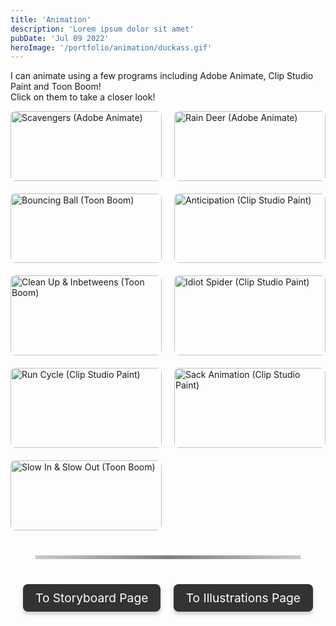 ```yaml
---
title: 'Animation'
description: 'Lorem ipsum dolor sit amet'
pubDate: 'Jul 09 2022'
heroImage: '/portfolio/animation/duckass.gif'
---
```


I can animate using a few programs including Adobe Animate, Clip Studio Paint and Toon Boom!<br>Click on them to take a closer look!

<div class="gallery-container">
  <div class="image-container">
    <img
      src="/portfolio/animation/so-much-scavs.gif"
      alt="Scavengers (Adobe Animate)"
      class="clickable-image"
      data-title="Scavengers"
      data-description="Adobe Animate"
    />
    <div class="overlay">
      <h3>Scavengers</h3>
      <p>Adobe Animate</p>
    </div>
  </div>
  
  <div class="image-container">
    <img
      src="/portfolio/animation/pookiedeer.gif"
      alt="Rain Deer (Adobe Animate)"
      class="clickable-image"
      data-title="Rain Deer"
      data-description="Adobe Animate"
    />
    <div class="overlay">
      <h3>Rain Deer</h3>
      <p>Adobe Animate</p>
    </div>
  </div>

  <div class="image-container">
    <img
      src="/portfolio/animation/ball.gif"
      alt="Bouncing Ball (Toon Boom)"
      class="clickable-image"
      data-title="Bouncing Ball"
      data-description="Toon Boom"
    />
    <div class="overlay">
      <h3>Bouncing Ball</h3>
      <p>Toon Boom</p>
    </div>
  </div>

  <div class="image-container">
    <img
      src="/portfolio/animation/disney hopefully.gif"
      alt="Anticipation (Clip Studio Paint)"
      class="clickable-image"
      data-title="Anticipation"
      data-description="Clip Studio Paint"
    />
    <div class="overlay">
      <h3>Anticipation</h3>
      <p>Clip Studio Paint</p>
    </div>
  </div>
  
  <div class="image-container">
    <img
      src="/portfolio/animation/duckass.gif"
      alt="Clean Up & Inbetweens (Toon Boom)"
      class="clickable-image"
      data-title="Clean Up & Inbetweens"
      data-description="Toon Boom"
    />
    <div class="overlay">
      <h3>Clean Up & Inbetweens</h3>
      <p>Toon Boom</p>
    </div>
  </div>
  
  <div class="image-container">
    <img
      src="/portfolio/animation/idi.gif"
      alt="Idiot Spider (Clip Studio Paint)"
      class="clickable-image"
      data-title="Idiot Spider"
      data-description="Clip Studio Paint"
    />
    <div class="overlay">
      <h3>Idiot Spider</h3>
      <p>Clip Studio Paint</p>
    </div>
  </div>
  
  <div class="image-container">
    <img
      src="/portfolio/animation/RUNNINGMAN.gif"
      alt="Run Cycle (Clip Studio Paint)"
      class="clickable-image"
      data-title="Anticipation"
      data-description="Clip Studio Paint"
    />
    <div class="overlay">
      <h3>Run Cycle</h3>
      <p>Clip Studio Paint</p>
    </div>
  </div>
  
  <div class="image-container">
    <img
      src="/portfolio/animation/SACK.gif"
      alt="Sack Animation (Clip Studio Paint)"
      class="clickable-image"
      data-title="Anticipation"
      data-description="Clip Studio Paint"
    />
    <div class="overlay">
      <h3>Sack Animation</h3>
      <p>Clip Studio Paint</p>
    </div>
  </div>
  
  <div class="image-container">
    <img
      src="/portfolio/animation/slowinslowout.gif"
      alt="Slow In & Slow Out (Toon Boom)"
      class="clickable-image"
      data-title="Anticipation"
      data-description="Clip Studio Paint"
    />
    <div class="overlay">
      <h3>Slow In & Slow Out</h3>
      <p>Toon Boom</p>
    </div>
  </div>

  <!-- Add other images in the same format -->
</div>

<!-- Modal Structure -->
<div id="image-modal" class="modal">
  <span id="close-modal" class="close">&times;</span>
  <img id="modal-img" class="modal-content" alt="Modal Image" />
  <div class="modal-caption">
    <h2 id="modal-title"></h2>
    <p id="modal-description-text"></p>
  </div>
</div>

<hr class="custom-line">

<div class="button-container">
  <a href="/blog/storyboard" class="button left-button">To Storyboard Page</a>
  <a href="/blog/illustration" class="button right-button">To Illustrations Page</a>
</div>

<style>
/* Container to position buttons */
.button-container {
  top: 100%; /* Center vertically */
  width: 100%;
  display: flex;
  justify-content: space-between;
  pointer-events: none; /* Disable interference for non-interactive areas */
}

/* General button styles */
.button {
  pointer-events: auto; /* Enable interaction for buttons */
  padding: 10px 20px;
  background: #333;
  color: white;
  text-decoration: none;
  font-size: 1.2rem;
  border-radius: 8px;
  transition: transform 0.3s ease, background-color 0.3s ease;
  box-shadow: 0 4px 6px rgba(0, 0, 0, 0.2);
}

/* Position buttons */
.left-button {
  margin-left: 20px;
}

.right-button {
  margin-right: 20px;
}

/* Hover effect */
.button:hover {
  transform: scale(1.02); /* Grow on hover */
  background-color: #555; /* Change color on hover */
}
/* Custom Line Style */
.custom-line {
  border: 0;
  height: 6px;
  background: linear-gradient(to right, rgba(0, 0, 0, 0.2), rgba(0, 0, 0, 0.5), rgba(0, 0, 0, 0.2));
  margin: 40px;
}

/* Gallery Container for 2-Column Layout */
.gallery-container {
  display: grid;
  grid-template-columns: repeat(2, 1fr);
  gap: 20px;
  justify-items: center;
}

@media (max-width: 768px) {
  .gallery-container {
    grid-template-columns: 1fr;
  }
}

.image-container {
  position: relative;
  width: 100%;
  max-width: 400px;
  overflow: hidden;
  cursor: pointer;
  transition: transform 0.3s ease-out;
}

.image-container img {
  width: 100%;
  height: auto;
  object-fit: cover;
  border-radius: 8px;
}

/* Modal Styling */
.modal {
  display: none;
  position: fixed;
  z-index: 1000;
  left: 0;
  top: 0;
  width: 100%;
  height: 100%;
  overflow: auto;
  background-color: rgba(0, 0, 0, 0.8);
  justify-content: center;
  align-items: center;
  transition: opacity 0.2s ease;
    backdrop-filter: blur(10px); /* Apply blur effect to the background */
  -webkit-backdrop-filter: blur(10px); /* For Safari support */
}

.close {
  position: absolute;
  top: 10px;
  right: 20px;
  color: white;
  font-size: 30px;
  font-weight: bold;
  cursor: pointer;
}

/* Modal Content */
.modal-content {
  max-width: 60%;
  max-height: 60%;
  margin: auto;
  display: block;
  transform: none; /* Removed translateX */
  position: relative; /* Ensures positioning relative to the parent container */
  display: flex; /* Enables flexbox */
  justify-content: center; /* Center horizontally */
  align-items: center; /* Center vertically */
  padding: 10px; /* Optional: adds padding around the content */
}

/* Modal Description */
.modal-caption {
  color: white;
  text-align: center;
  position: absolute;
  bottom: 20px; /* Adjust the distance from the bottom */
  left: 50%; /* Center horizontally */
  transform: translateX(-50%); /* Offset by 50% of its width to perfectly center */
  width: 100%; /* Ensure description stays within the modal's width */
}


/* Responsive Layout for Mobile */
@media (max-width: 768px) {
  /* Ensure modal content and description are centered */
  .modal-content {
    max-width: 90%; /* Ensure it doesn't overflow on mobile */
    max-height: 90%; /* Adjust the max height to fit better on small screens */
    transform: translateX(0); /* Remove horizontal translation */
  }

  .modal-caption {
    width: 100%; /* Ensure the description takes the full width */
    transform: translateY(20px); /* Adjust vertical position */
    margin-top: 20px; /* Adjust spacing between the image and description */
	transform: translateX(-50%);
  }
}

@media (max-width: 480px) {
  .modal-caption h3 {
    font-size: 18px; /* Smaller title size for small screens */
  }

  .modal-caption p {
    font-size: 14px; /* Smaller text for description */
  }
}
</style>

<script>
// Get the modal and image elements
const modal = document.getElementById("image-modal");
const modalImg = document.getElementById("modal-img");
const closeModal = document.getElementById("close-modal");

// Get the modal title and description elements
const modalTitle = document.getElementById("modal-title");
const modalDescriptionText = document.getElementById("modal-description-text");

// Get all images with the class 'clickable-image'
const images = document.querySelectorAll(".clickable-image");

// Loop through each image and add an event listener
images.forEach((img) => {
  img.addEventListener("click", (e) => {
    modal.style.display = "flex"; // Show the modal
    modal.style.opacity = 1; // Fade in the modal
    modalImg.src = e.target.src; // Set the modal image source to the clicked image

    // Get the title and description from the clicked image's data attributes
    modalTitle.textContent = e.target.getAttribute("data-title");
    modalDescriptionText.textContent = e.target.getAttribute("data-description");
  });
});

// Close the modal when clicking the 'X' button
closeModal.addEventListener("click", () => {
  modal.style.opacity = 0; // Fade out the modal
  setTimeout(() => {
    modal.style.display = "none"; // Hide the modal after the fade-out
  }, 500); // Match the fade-out time (0.5s)
});

// Close the modal when clicking anywhere outside the image
window.addEventListener("click", (e) => {
  if (e.target === modal) {
    modal.style.opacity = 0; // Fade out the modal
    setTimeout(() => {
      modal.style.display = "none"; // Hide the modal after the fade-out
    }, 500); // Match the fade-out time (0.5s)
  }
});
</script>
